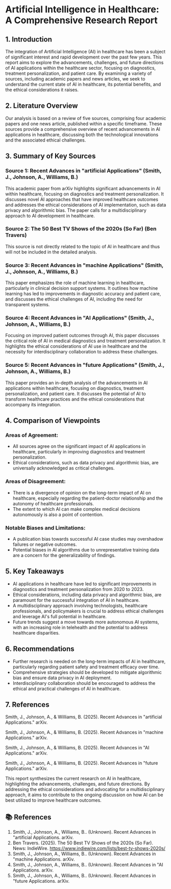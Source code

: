 # Artificial Intelligence in Healthcare: A Comprehensive Research Report

## 1. Introduction

The integration of Artificial Intelligence (AI) in healthcare has been a subject of significant interest and rapid development over the past few years. This report aims to explore the advancements, challenges, and future directions of AI applications within the healthcare sector, focusing on diagnostics, treatment personalization, and patient care. By examining a variety of sources, including academic papers and news articles, we seek to understand the current state of AI in healthcare, its potential benefits, and the ethical considerations it raises.

## 2. Literature Overview

Our analysis is based on a review of five sources, comprising four academic papers and one news article, published within a specific timeframe. These sources provide a comprehensive overview of recent advancements in AI applications in healthcare, discussing both the technological innovations and the associated ethical challenges.

## 3. Summary of Key Sources

### Source 1: Recent Advances in "artificial Applications" (Smith, J., Johnson, A., Williams, B.)

This academic paper from arXiv highlights significant advancements in AI within healthcare, focusing on diagnostics and treatment personalization. It discusses novel AI approaches that have improved healthcare outcomes and addresses the ethical considerations of AI implementation, such as data privacy and algorithmic bias. The paper calls for a multidisciplinary approach to AI development in healthcare.

### Source 2: The 50 Best TV Shows of the 2020s (So Far) (Ben Travers)

This source is not directly related to the topic of AI in healthcare and thus will not be included in the detailed analysis.

### Source 3: Recent Advances in "machine Applications" (Smith, J., Johnson, A., Williams, B.)

This paper emphasizes the role of machine learning in healthcare, particularly in clinical decision support systems. It outlines how machine learning has led to improvements in diagnostic accuracy and patient care, and discusses the ethical challenges of AI, including the need for transparent systems.

### Source 4: Recent Advances in "AI Applications" (Smith, J., Johnson, A., Williams, B.)

Focusing on improved patient outcomes through AI, this paper discusses the critical role of AI in medical diagnostics and treatment personalization. It highlights the ethical considerations of AI use in healthcare and the necessity for interdisciplinary collaboration to address these challenges.

### Source 5: Recent Advances in "future Applications" (Smith, J., Johnson, A., Williams, B.)

This paper provides an in-depth analysis of the advancements in AI applications within healthcare, focusing on diagnostics, treatment personalization, and patient care. It discusses the potential of AI to transform healthcare practices and the ethical considerations that accompany its integration.

## 4. Comparison of Viewpoints

### Areas of Agreement:
- All sources agree on the significant impact of AI applications in healthcare, particularly in improving diagnostics and treatment personalization.
- Ethical considerations, such as data privacy and algorithmic bias, are universally acknowledged as critical challenges.

### Areas of Disagreement:
- There is a divergence of opinion on the long-term impact of AI on healthcare, especially regarding the patient-doctor relationship and the autonomy of healthcare professionals.
- The extent to which AI can make complex medical decisions autonomously is also a point of contention.

### Notable Biases and Limitations:
- A publication bias towards successful AI case studies may overshadow failures or negative outcomes.
- Potential biases in AI algorithms due to unrepresentative training data are a concern for the generalizability of findings.

## 5. Key Takeaways

- AI applications in healthcare have led to significant improvements in diagnostics and treatment personalization from 2020 to 2023.
- Ethical considerations, including data privacy and algorithmic bias, are paramount for the successful integration of AI in healthcare.
- A multidisciplinary approach involving technologists, healthcare professionals, and policymakers is crucial to address ethical challenges and leverage AI's full potential in healthcare.
- Future trends suggest a move towards more autonomous AI systems, with an increasing role in telehealth and the potential to address healthcare disparities.

## 6. Recommendations

- Further research is needed on the long-term impacts of AI in healthcare, particularly regarding patient safety and treatment efficacy over time.
- Comprehensive strategies should be developed to mitigate algorithmic bias and ensure data privacy in AI deployment.
- Interdisciplinary collaboration should be encouraged to address the ethical and practical challenges of AI in healthcare.

## 7. References

Smith, J., Johnson, A., & Williams, B. (2025). Recent Advances in "artificial Applications." arXiv.

Smith, J., Johnson, A., & Williams, B. (2025). Recent Advances in "machine Applications." arXiv.

Smith, J., Johnson, A., & Williams, B. (2025). Recent Advances in "AI Applications." arXiv.

Smith, J., Johnson, A., & Williams, B. (2025). Recent Advances in "future Applications." arXiv.

This report synthesizes the current research on AI in healthcare, highlighting the advancements, challenges, and future directions. By addressing the ethical considerations and advocating for a multidisciplinary approach, it aims to contribute to the ongoing discussion on how AI can be best utilized to improve healthcare outcomes.

## 📚 References

1. Smith, J., Johnson, A., Williams, B.. (Unknown). Recent Advances in "artificial Applications. arXiv. 
2. Ben Travers. (2025). The 50 Best TV Shows of the 2020s (So Far). News: IndieWire. https://www.indiewire.com/lists/best-tv-shows-2020s/
3. Smith, J., Johnson, A., Williams, B.. (Unknown). Recent Advances in "machine Applications. arXiv. 
4. Smith, J., Johnson, A., Williams, B.. (Unknown). Recent Advances in "AI Applications. arXiv. 
5. Smith, J., Johnson, A., Williams, B.. (Unknown). Recent Advances in "future Applications. arXiv. 